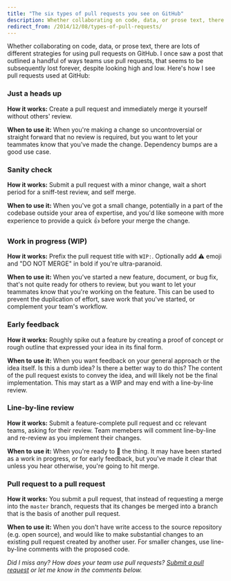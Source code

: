 ```yaml
---
title: "The six types of pull requests you see on GitHub"
description: Whether collaborating on code, data, or prose text, there are lots of different strategies for using pull requests on GitHub.
redirect_from: /2014/12/08/types-of-pull-requests/
---
```


Whether collaborating on code, data, or prose text, there are lots of different strategies for using pull requests on GitHub. I once saw a post that outlined a handful of ways teams use pull requests, that seems to be subsequently lost forever, despite looking high and low. Here's how I see pull requests used at GitHub:

### Just a heads up

**How it works:** Create a pull request and immediately merge it yourself without others' review.

**When to use it:** When you're making a change so uncontroversial or straight forward that no review is required, but you want to let your teammates know that you've made the change. Dependency bumps are a good use case.

### Sanity check

**How it works:** Submit a pull request with a minor change, wait a short period for a sniff-test review, and self merge.

**When to use it:** When you've got a small change, potentially in a part of the codebase outside your area of expertise, and you'd like someone with more experience to provide a quick :+1: before your merge the change.

### Work in progress (WIP)

**How it works:** Prefix the pull request title with `WIP:`. Optionally add :warning: emoji and "DO NOT MERGE" in bold if you're ultra-paranoid.

**When to use it:** When you've started a new feature, document, or bug fix, that's not quite ready for others to review, but you want to let your teammates know that you're working on the feature. This can be used to prevent the duplication of effort, save work that you've started, or complement your team's workflow.

### Early feedback

**How it works:** Roughly spike out a feature by creating a proof of concept or rough outline that expressed your idea in its final form.

**When to use it:** When you want feedback on your general approach or the idea itself. Is this a dumb idea? Is there a better way to do this? The content of the pull request exists to convey the idea, and will likely not be the final implementation. This may start as a WIP and may end with a line-by-line review.

### Line-by-line review

**How it works:** Submit a feature-complete pull request and cc relevant teams, asking for their review. Team memebers will comment line-by-line and re-review as you implement their changes.

**When to use it:** When you're ready to :ship: the thing. It may have been started as a work in progress, or for early feedback, but you've made it clear that unless you hear otherwise, you're going to hit merge.

### Pull request to a pull request

**How it works:** You submit a pull request, that instead of requesting a merge into the `master` branch, requests that its changes be merged into a branch that is the basis of another pull request.

**When to use it:** When you don't have write access to the source repository (e.g. open source), and would like to make substantial changes to an existing pull request created by another user. For smaller changes, use line-by-line comments with the proposed code.

*Did I miss any? How does your team use pull requests? [Submit a pull request](https://github.com/benbalter/benbalter.github.com/edit/master/_posts/2015-12-08-types-of-pull-requests.md) or let me know in the comments below.*
